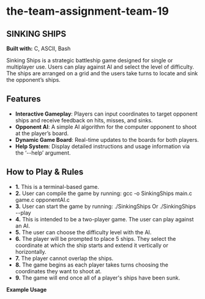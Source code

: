 # the-team-assignment-team-19

## SINKING SHIPS

**Built with:** C, ASCII, Bash

Sinking Ships is a strategic battleship game designed for single or multiplayer use. Users can play against AI and select the level of difficulty. The ships are arranged on a grid and the users take turns to locate and sink the opponent’s ships. 

## **Features** 
- **Interactive Gameplay**: Players can input coordinates to target opponent ships and receive feedback on hits, misses, and sinks. 
- **Opponent AI**: A simple AI algorithm for the computer opponent to shoot at the player’s board. 
- **Dynamic Game Board**: Real-time updates to the boards for both players. 
- **Help System**: Display detailed instructions and usage information via the ‘--help’ argument.

## **How to Play & Rules**
- **1.** This is a terminal-based game. 
- **2.** User can compile the game by running:
			gcc -o SinkingShips main.c game.c opponentAI.c
- **3.** User can start the game by running:
	./SinkingShips
Or        ./SinkingShips --play
- **4.** This is intended to be a two-player game. The user can play against an AI.
- **5.** The user can choose the difficulty level with the AI.
- **6.** The player will be prompted to place 5 ships. They select the coordinate at which the ship starts and extend it vertically or horizontally.
- **7.** The player cannot overlap the ships.
- **8.** The game begins as each player takes turns choosing the coordinates they want to shoot at.
- **9.** The game will end once all of a player's ships have been sunk.

**Example Usage**

